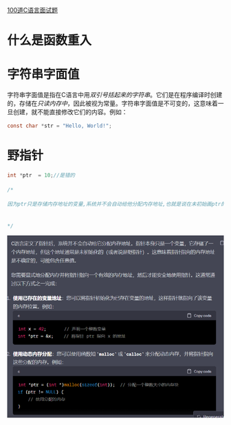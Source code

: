 [100道C语言面试题](https://blog.csdn.net/qwe5959798/article/details/104511822)


# 什么是函数重入


# 字符串字面值
字符串字面值是指在C语言中用*双引号括起来的字符串*。它们是在程序编译时创建的，存储在*只读内存中*，因此被视为常量。字符串字面值是不可变的，这意味着一旦创建，就不能直接修改它们的内容。例如：

```c
const char *str = "Hello, World!";
```


# 野指针

```c
int *ptr  = 10;//是错的

/*

因为ptr只是存储内存地址的变量,系统并不会自动给他分配内存地址,也就是说在未初始画ptr的值的时候,ptr的内存地址变量是随机的,这个时候改变*ptr的值就会随机改变一个内存地址的值导致系统崩溃


*/
```

![](assets/截图_20231014094045.png)